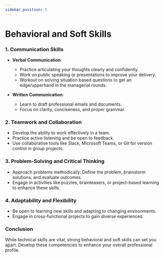 ```yaml
---
sidebar_position: 5
---
```


# Behavioral and Soft Skills

### 1. Communication Skills

- **Verbal Communication**:

  - Practice articulating your thoughts clearly and confidently.
  - Work on public speaking or presentations to improve your delivery.
  - Workout on solving situation based questions to get an edge/upperhand in the managerial rounds.

- **Written Communication**:
  - Learn to draft professional emails and documents.
  - Focus on clarity, conciseness, and proper grammar.

### 2. Teamwork and Collaboration

- Develop the ability to work effectively in a team.
- Practice active listening and be open to feedback.
- Use collaborative tools like Slack, Microsoft Teams, or Git for version control in group projects.

### 3. Problem-Solving and Critical Thinking

- Approach problems methodically: Define the problem, brainstorm solutions, and evaluate outcomes.
- Engage in activities like puzzles, brainteasers, or project-based learning to enhance these skills.

### 4. Adaptability and Flexibility

- Be open to learning new skills and adapting to changing environments.
- Engage in cross-functional projects to gain diverse experiences.

### Conclusion

While technical skills are vital, strong behavioral and soft skills can set you apart. Develop these competencies to enhance your overall professional profile.
